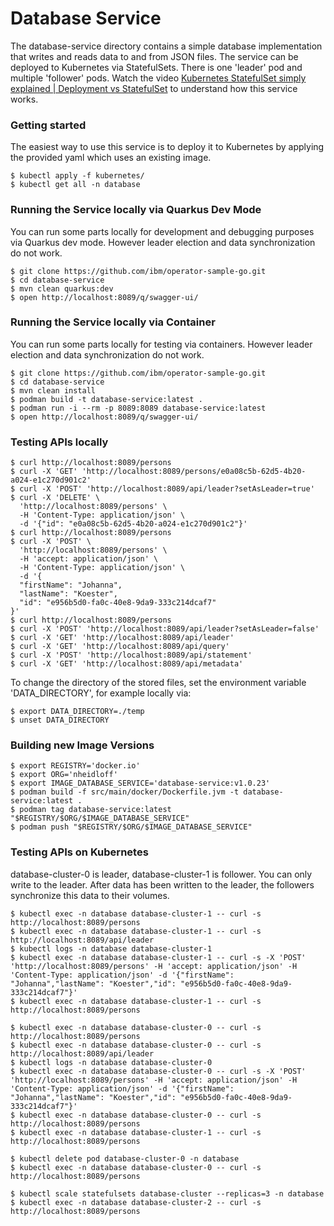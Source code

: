 # Database Service

The database-service directory contains a simple database implementation that writes and reads data to and from JSON files. The service can be deployed to Kubernetes via StatefulSets. There is one 'leader' pod and multiple 'follower' pods. Watch the video [Kubernetes StatefulSet simply explained | Deployment vs StatefulSet](https://youtu.be/pPQKAR1pA9U) to understand how this service works.


### Getting started

The easiest way to use this service is to deploy it to Kubernetes by applying the provided yaml which uses an existing image.

```
$ kubectl apply -f kubernetes/
$ kubectl get all -n database
```


### Running the Service locally via Quarkus Dev Mode

You can run some parts locally for development and debugging purposes via Quarkus dev mode. However leader election and data synchronization do not work.

```
$ git clone https://github.com/ibm/operator-sample-go.git
$ cd database-service
$ mvn clean quarkus:dev
$ open http://localhost:8089/q/swagger-ui/
```


### Running the Service locally via Container

You can run some parts locally for testing via containers. However leader election and data synchronization do not work.

```
$ git clone https://github.com/ibm/operator-sample-go.git
$ cd database-service
$ mvn clean install
$ podman build -t database-service:latest .
$ podman run -i --rm -p 8089:8089 database-service:latest
$ open http://localhost:8089/q/swagger-ui/
```


### Testing APIs locally

```
$ curl http://localhost:8089/persons
$ curl -X 'GET' 'http://localhost:8089/persons/e0a08c5b-62d5-4b20-a024-e1c270d901c2'
$ curl -X 'POST' 'http://localhost:8089/api/leader?setAsLeader=true'
$ curl -X 'DELETE' \
  'http://localhost:8089/persons' \
  -H 'Content-Type: application/json' \
  -d '{"id": "e0a08c5b-62d5-4b20-a024-e1c270d901c2"}'
$ curl http://localhost:8089/persons
$ curl -X 'POST' \
  'http://localhost:8089/persons' \
  -H 'accept: application/json' \
  -H 'Content-Type: application/json' \
  -d '{
  "firstName": "Johanna",
  "lastName": "Koester",
  "id": "e956b5d0-fa0c-40e8-9da9-333c214dcaf7"
}'
$ curl http://localhost:8089/persons
$ curl -X 'POST' 'http://localhost:8089/api/leader?setAsLeader=false'
$ curl -X 'GET' 'http://localhost:8089/api/leader'
$ curl -X 'GET' 'http://localhost:8089/api/query'
$ curl -X 'POST' 'http://localhost:8089/api/statement'
$ curl -X 'GET' 'http://localhost:8089/api/metadata'
```

To change the directory of the stored files, set the environment variable 'DATA_DIRECTORY', for example locally via:

```
$ export DATA_DIRECTORY=./temp
$ unset DATA_DIRECTORY
```


### Building new Image Versions

```
$ export REGISTRY='docker.io'
$ export ORG='nheidloff'
$ export IMAGE_DATABASE_SERVICE='database-service:v1.0.23'
$ podman build -f src/main/docker/Dockerfile.jvm -t database-service:latest .
$ podman tag database-service:latest "$REGISTRY/$ORG/$IMAGE_DATABASE_SERVICE"
$ podman push "$REGISTRY/$ORG/$IMAGE_DATABASE_SERVICE"
```


### Testing APIs on Kubernetes

database-cluster-0 is leader, database-cluster-1 is follower. You can only write to the leader. After data has been written to the leader, the followers synchronize this data to their volumes.

```
$ kubectl exec -n database database-cluster-1 -- curl -s http://localhost:8089/persons
$ kubectl exec -n database database-cluster-1 -- curl -s http://localhost:8089/api/leader
$ kubectl logs -n database database-cluster-1
$ kubectl exec -n database database-cluster-1 -- curl -s -X 'POST' 'http://localhost:8089/persons' -H 'accept: application/json' -H 'Content-Type: application/json' -d '{"firstName": "Johanna","lastName": "Koester","id": "e956b5d0-fa0c-40e8-9da9-333c214dcaf7"}'
$ kubectl exec -n database database-cluster-1 -- curl -s http://localhost:8089/persons
```

```
$ kubectl exec -n database database-cluster-0 -- curl -s http://localhost:8089/persons
$ kubectl exec -n database database-cluster-0 -- curl -s http://localhost:8089/api/leader
$ kubectl logs -n database database-cluster-0
$ kubectl exec -n database database-cluster-0 -- curl -s -X 'POST' 'http://localhost:8089/persons' -H 'accept: application/json' -H 'Content-Type: application/json' -d '{"firstName": "Johanna","lastName": "Koester","id": "e956b5d0-fa0c-40e8-9da9-333c214dcaf7"}'
$ kubectl exec -n database database-cluster-0 -- curl -s http://localhost:8089/persons
$ kubectl exec -n database database-cluster-1 -- curl -s http://localhost:8089/persons
```

```
$ kubectl delete pod database-cluster-0 -n database
$ kubectl exec -n database database-cluster-0 -- curl -s http://localhost:8089/persons
```

```
$ kubectl scale statefulsets database-cluster --replicas=3 -n database
$ kubectl exec -n database database-cluster-2 -- curl -s http://localhost:8089/persons
```
